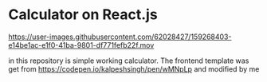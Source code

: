 # Calculator on React.js


https://user-images.githubusercontent.com/62028427/159268403-e14be1ac-e1f0-41ba-9801-df771fefb22f.mov



in this repository is simple working calculator. 
The frontend template was get from https://codepen.io/kalpeshsingh/pen/wMNpLp and modified by me
